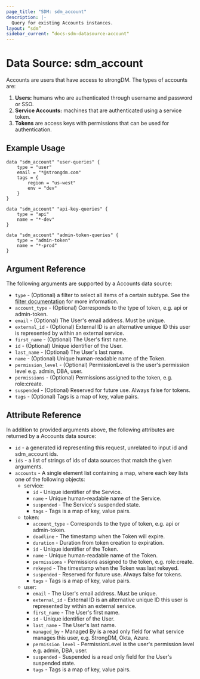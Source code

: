```yaml
---
page_title: "SDM: sdm_account"
description: |-
  Query for existing Accounts instances.
layout: “sdm”
sidebar_current: “docs-sdm-datasource-account"
---
```

# Data Source: sdm_account

Accounts are users that have access to strongDM. The types of accounts are:
 1. **Users:** humans who are authenticated through username and password or SSO.
 2. **Service Accounts:** machines that are authenticated using a service token.
 3. **Tokens** are access keys with permissions that can be used for authentication.
## Example Usage

```hcl
data "sdm_account" "user-queries" {
    type = "user"
    email = "*@strongdm.com"
    tags = {
        region = "us-west"
        env = "dev"
    }
}

data "sdm_account" "api-key-queries" {
    type = "api"
    name = "*-dev"
}

data "sdm_account" "admin-token-queries" {
    type = "admin-token"
    name = "*-prod"
}
```
## Argument Reference
The following arguments are supported by a Accounts data source:
* `type` - (Optional) a filter to select all items of a certain subtype. See the [filter documentation](https://www.strongdm.com/docs/automation/getting-started/filters) for more information.
* `account_type` - (Optional) Corresponds to the type of token, e.g. api or admin-token.
* `email` - (Optional) The User's email address. Must be unique.
* `external_id` - (Optional) External ID is an alternative unique ID this user is represented by within an external service.
* `first_name` - (Optional) The User's first name.
* `id` - (Optional) Unique identifier of the User.
* `last_name` - (Optional) The User's last name.
* `name` - (Optional) Unique human-readable name of the Token.
* `permission_level` - (Optional) PermissionLevel is the user's permission level e.g. admin, DBA, user.
* `permissions` - (Optional) Permissions assigned to the token, e.g. role:create.
* `suspended` - (Optional) Reserved for future use.  Always false for tokens.
* `tags` - (Optional) Tags is a map of key, value pairs.
## Attribute Reference
In addition to provided arguments above, the following attributes are returned by a Accounts data source:
* `id` - a generated id representing this request, unrelated to input id and sdm_account ids.
* `ids` - a list of strings of ids of data sources that match the given arguments.
* `accounts` - A single element list containing a map, where each key lists one of the following objects:
	* service:
		* `id` - Unique identifier of the Service.
		* `name` - Unique human-readable name of the Service.
		* `suspended` - The Service's suspended state.
		* `tags` - Tags is a map of key, value pairs.
	* token:
		* `account_type` - Corresponds to the type of token, e.g. api or admin-token.
		* `deadline` - The timestamp when the Token will expire.
		* `duration` - Duration from token creation to expiration.
		* `id` - Unique identifier of the Token.
		* `name` - Unique human-readable name of the Token.
		* `permissions` - Permissions assigned to the token, e.g. role:create.
		* `rekeyed` - The timestamp when the Token was last rekeyed.
		* `suspended` - Reserved for future use.  Always false for tokens.
		* `tags` - Tags is a map of key, value pairs.
	* user:
		* `email` - The User's email address. Must be unique.
		* `external_id` - External ID is an alternative unique ID this user is represented by within an external service.
		* `first_name` - The User's first name.
		* `id` - Unique identifier of the User.
		* `last_name` - The User's last name.
		* `managed_by` - Managed By is a read only field for what service manages this user, e.g. StrongDM, Okta, Azure.
		* `permission_level` - PermissionLevel is the user's permission level e.g. admin, DBA, user.
		* `suspended` - Suspended is a read only field for the User's suspended state.
		* `tags` - Tags is a map of key, value pairs.
